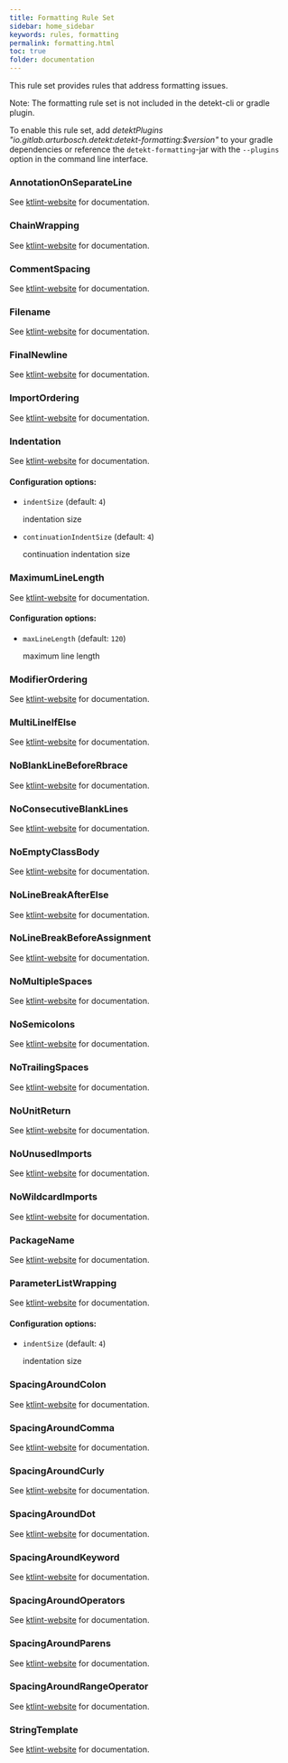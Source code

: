 ```yaml
---
title: Formatting Rule Set
sidebar: home_sidebar
keywords: rules, formatting
permalink: formatting.html
toc: true
folder: documentation
---
```

This rule set provides rules that address formatting issues.

Note: The formatting rule set is not included in the detekt-cli or gradle plugin.

To enable this rule set, add <i>detektPlugins "io.gitlab.arturbosch.detekt:detekt-formatting:$version"</i>
to your gradle dependencies or reference the `detekt-formatting`-jar with the `--plugins` option
in the command line interface.

### AnnotationOnSeparateLine

See <a href="https://ktlint.github.io">ktlint-website</a> for documentation.

### ChainWrapping

See <a href="https://ktlint.github.io">ktlint-website</a> for documentation.

### CommentSpacing

See <a href="https://ktlint.github.io">ktlint-website</a> for documentation.

### Filename

See <a href="https://ktlint.github.io">ktlint-website</a> for documentation.

### FinalNewline

See <a href="https://ktlint.github.io">ktlint-website</a> for documentation.

### ImportOrdering

See <a href="https://ktlint.github.io">ktlint-website</a> for documentation.

### Indentation

See <a href="https://ktlint.github.io/#rule-indentation">ktlint-website</a> for documentation.

#### Configuration options:

* `indentSize` (default: `4`)

   indentation size

* `continuationIndentSize` (default: `4`)

   continuation indentation size

### MaximumLineLength

See <a href="https://ktlint.github.io">ktlint-website</a> for documentation.

#### Configuration options:

* `maxLineLength` (default: `120`)

   maximum line length

### ModifierOrdering

See <a href="https://ktlint.github.io/#rule-modifier-order">ktlint-website</a> for documentation.

### MultiLineIfElse

See <a href="https://ktlint.github.io/#rule-modifier-order">ktlint-website</a> for documentation.

### NoBlankLineBeforeRbrace

See <a href="https://ktlint.github.io">ktlint-website</a> for documentation.

### NoConsecutiveBlankLines

See <a href="https://ktlint.github.io/#rule-blank">ktlint-website</a> for documentation.

### NoEmptyClassBody

See <a href="https://ktlint.github.io/#rule-empty-class-body">ktlint-website</a> for documentation.

### NoLineBreakAfterElse

See <a href="https://ktlint.github.io">ktlint-website</a> for documentation.

### NoLineBreakBeforeAssignment

See <a href="https://ktlint.github.io">ktlint-website</a> for documentation.

### NoMultipleSpaces

See <a href="https://ktlint.github.io">ktlint-website</a> for documentation.

### NoSemicolons

See <a href="https://ktlint.github.io/#rule-semi">ktlint-website</a> for documentation.

### NoTrailingSpaces

See <a href="https://ktlint.github.io/#rule-trailing-whitespaces">ktlint-website</a> for documentation.

### NoUnitReturn

See <a href="https://ktlint.github.io/#rule-unit-return">ktlint-website</a> for documentation.

### NoUnusedImports

See <a href="https://ktlint.github.io">ktlint-website</a> for documentation.

### NoWildcardImports

See <a href="https://ktlint.github.io/#rule-import">ktlint-website</a> for documentation.

### PackageName

See <a href="https://ktlint.github.io">ktlint-website</a> for documentation.

### ParameterListWrapping

See <a href="https://ktlint.github.io">ktlint-website</a> for documentation.

#### Configuration options:

* `indentSize` (default: `4`)

   indentation size

### SpacingAroundColon

See <a href="https://ktlint.github.io/#rule-spacing">ktlint-website</a> for documentation.

### SpacingAroundComma

See <a href="https://ktlint.github.io/#rule-spacing">ktlint-website</a> for documentation.

### SpacingAroundCurly

See <a href="https://ktlint.github.io/#rule-spacing">ktlint-website</a> for documentation.

### SpacingAroundDot

See <a href="https://ktlint.github.io/#rule-spacing">ktlint-website</a> for documentation.

### SpacingAroundKeyword

See <a href="https://ktlint.github.io/#rule-spacing">ktlint-website</a> for documentation.

### SpacingAroundOperators

See <a href="https://ktlint.github.io/#rule-spacing">ktlint-website</a> for documentation.

### SpacingAroundParens

See <a href="https://ktlint.github.io/#rule-spacing">ktlint-website</a> for documentation.

### SpacingAroundRangeOperator

See <a href="https://ktlint.github.io/#rule-spacing">ktlint-website</a> for documentation.

### StringTemplate

See <a href="https://ktlint.github.io/#rule-string-template">ktlint-website</a> for documentation.
